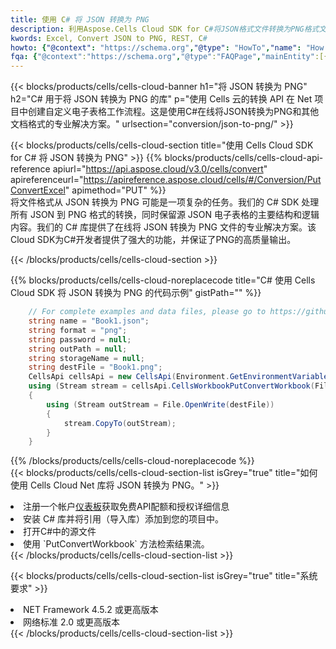 ```yaml
---
title: 使用 C# 将 JSON 转换为 PNG
description: 利用Aspose.Cells Cloud SDK for C#将JSON格式文件转换为PNG格式文件。
kwords: Excel, Convert JSON to PNG, REST, C#
howto: {"@context": "https://schema.org","@type": "HowTo","name": "How to convert JSON to PNG using the Cells Cloud Net library.","description": "How to convert JSON to PNG using the Cells Cloud Net library.","image": {"@type": "ImageObject"},"url": "/net/conversion/json-to-png/","step": [{ "@type": "HowToStep","name": "How to convert JSON to PNG using the Cells Cloud Net library. step 1", "image": {"@type": "ImageObject",},"url": "/net/conversion/json-to-png/","text": "Register an account at <a href='https://dashboard.aspose.cloud/'>Dashboard</a> to get free API quota & authorization details",},{ "@type": "HowToStep","name": "How to convert JSON to PNG using the Cells Cloud Net library. step 1", "image": {"@type": "ImageObject",},"url": "/net/conversion/json-to-png/","text": "Install C# library and add the reference (import the library) to your project.",},{ "@type": "HowToStep","name": "How to convert JSON to PNG using the Cells Cloud Net library. step 1", "image": {"@type": "ImageObject",},"url": "/net/conversion/json-to-png/","text": "Open the source file in C#",},{ "@type": "HowToStep","name": "How to convert JSON to PNG using the Cells Cloud Net library. step 1", "image": {"@type": "ImageObject",},"url": "/net/conversion/json-to-png/","text": "Use the `PutConvertWorkbook` method to retrieve the resulting stream.",}, ],"supply": {"@type": "HowToSupply","name": "document"},"tool": [{"@type": "HowToTool","name": "Visual Studio, Visual Studio Code, Rider "},{"@type": "HowToTool","name": "Aspose Cells"}],"totalTime": "PT6M"}
fqa: {"@context":"https://schema.org","@type":"FAQPage","mainEntity":[{"@type":"Question","name":"Why convert file formats in C# using REST API?","acceptedAnswer":{"@type":"Answer","text":"Documents are encoded in many ways, and some files may be incompatible with the software you use. To open and read such files, just convert them to appropriate file formats.<br/><ol><li>Install .NET SDK and add the reference (import the library) to your project.</li><li>Open the source file in C# using REST API.</li><li>Call the PutConvertWorkbookRequest() method, passing an output filename with required extension.</li><li>Get the result of conversion as a separate file.</li></ol>"}},{"@type":"Question","name":"What file formats can I convert with your C# library?","acceptedAnswer":{"@type":"Answer","text":"We support a variety of file formats for conversion using .NET library, including XLSX, Excel, xls , PDF, CSV, HTML, Markdown, XML, PNG, JPG, TIFF, Json, TXT and many more."}},{"@type":"Question","name":"What is the maximum allowed file size for conversion using this .NET library?","acceptedAnswer":{"@type":"Answer","text":"There are no file size limits for format conversions using .NET library."}}]}
---
```

{{< blocks/products/cells/cells-cloud-banner h1="将 JSON 转换为 PNG" h2="C# 用于将 JSON 转换为 PNG 的库" p="使用 Cells 云的转换 API 在 Net 项目中创建自定义电子表格工作流程。这是使用C#在线将JSON转换为PNG和其他文档格式的专业解决方案。" urlsection="conversion/json-to-png/" >}}

{{< blocks/products/cells/cells-cloud-section title="使用 Cells Cloud SDK for C# 将 JSON 转换为 PNG" >}}
{{% blocks/products/cells/cells-cloud-api-reference apiurl="https://api.aspose.cloud/v3.0/cells/convert" apireferenceurl="https://apireference.aspose.cloud/cells/#/Conversion/PutConvertExcel" apimethod="PUT" %}}
<br/>
将文件格式从 JSON 转换为 PNG 可能是一项复杂的任务。我们的 C# SDK 处理所有 JSON 到 PNG 格式的转换，同时保留源 JSON 电子表格的主要结构和逻辑内容。我们的 C# 库提供了在线将 JSON 转换为 PNG 文件的专业解决方案。该Cloud SDK为C#开发者提供了强大的功能，并保证了PNG的高质量输出。

{{< /blocks/products/cells/cells-cloud-section >}}

{{% blocks/products/cells/cells-cloud-noreplacecode title="C# 使用 Cells Cloud SDK 将 JSON 转换为 PNG 的代码示例" gistPath="" %}}
 
```cs
    // For complete examples and data files, please go to https://github.com/aspose-cells-cloud/aspose-cells-cloud-dotnet/
    string name = "Book1.json";
    string format = "png";
    string password = null;
    string outPath = null;
    string storageName = null;
    string destFile = "Book1.png";
    CellsApi cellsApi = new CellsApi(Environment.GetEnvironmentVariable("ProductClientId"), Environment.GetEnvironmentVariable("ProductClientSecret"));
    using (Stream stream = cellsApi.CellsWorkbookPutConvertWorkbook(File.OpenRead(name), format, password, outPath, storageName))
    {
        using (Stream outStream = File.OpenWrite(destFile))
        {
            stream.CopyTo(outStream);
        }
    }
```
 
{{% /blocks/products/cells/cells-cloud-noreplacecode %}}
<br/>
{{< blocks/products/cells/cells-cloud-section-list isGrey="true" title="如何使用 Cells Cloud Net 库将 JSON 转换为 PNG。" >}}
<li>注册一个帐户<a href="https://dashboard.aspose.cloud/">仪表板</a>获取免费API配额和授权详细信息</li>
<li>安装 C# 库并将引用（导入库）添加到您的项目中。</li>
<li>打开C#中的源文件</li>
<li>使用 `PutConvertWorkbook` 方法检索结果流。</li>
{{< /blocks/products/cells/cells-cloud-section-list >}}

{{< blocks/products/cells/cells-cloud-section-list isGrey="true" title="系统要求" >}}
<li>NET Framework 4.5.2 或更高版本</li>
<li>网络标准 2.0 或更高版本</li>
{{< /blocks/products/cells/cells-cloud-section-list >}}
